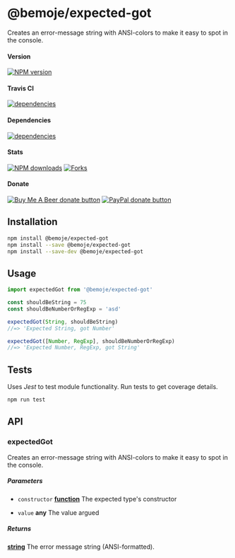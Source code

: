# @bemoje/expected-got

Creates an error-message string with ANSI-colors to make it easy to spot in the console.

#### Version

<span><a href="https://npmjs.org/@bemoje/expected-got" title="View this project on NPM"><img src="https://img.shields.io/npm/v/@bemoje/expected-got" alt="NPM version" /></a></span>

#### Travis CI

<span><a href="https://npmjs.org/@bemoje/expected-got" title="View this project on NPM"><img src="https://travis-ci.org/bemoje/bemoje-expected-got.svg?branch=master" alt="dependencies" /></a></span>

#### Dependencies

<span><a href="https://npmjs.org/@bemoje/expected-got" title="View this project on NPM"><img src="https://david-dm.org/bemoje/bemoje-expected-got.svg" alt="dependencies" /></a></span>

#### Stats

<span><a href="https://npmjs.org/@bemoje/expected-got" title="View this project on NPM"><img src="https://img.shields.io/npm/dt/@bemoje/expected-got" alt="NPM downloads" /></a></span>
<span><a href="https://github.com/bemoje/bemoje-expected-got/fork" title="Fork this project"><img src="https://img.shields.io/github/forks/bemoje/bemoje-expected-got" alt="Forks" /></a></span>

#### Donate

<span><a href="https://www.buymeacoffee.com/bemoje" title="Donate to this project using Buy Me A Beer"><img src="https://img.shields.io/badge/buy%20me%20a%20coffee-donate-yellow.svg?label=Buy me a beer!" alt="Buy Me A Beer donate button" /></a></span>
<span><a href="https://paypal.me/forstaaloen" title="Donate to this project using Paypal"><img src="https://img.shields.io/badge/paypal-donate-yellow.svg?label=PayPal" alt="PayPal donate button" /></a></span>

## Installation

```sh
npm install @bemoje/expected-got
npm install --save @bemoje/expected-got
npm install --save-dev @bemoje/expected-got
```

## Usage

```javascript
import expectedGot from '@bemoje/expected-got'

const shouldBeString = 75
const shouldBeNumberOrRegExp = 'asd'

expectedGot(String, shouldBeString)
//=> 'Expected String, got Number'

expectedGot([Number, RegExp], shouldBeNumberOrRegExp)
//=> 'Expected Number, RegExp, got String'

```


## Tests
Uses *Jest* to test module functionality. Run tests to get coverage details.

```bash
npm run test
```

## API
### expectedGot

Creates an error-message string with ANSI-colors to make it easy to spot in the console.

##### Parameters

-   `constructor` **[function][3]** The expected type's constructor

-   `value` **any** The value argued

##### Returns
**[string][4]** The error message string (ANSI-formatted).

[1]: #expectedgot

[2]: #parameters

[3]: https://developer.mozilla.org/docs/Web/JavaScript/Reference/Statements/function

[4]: https://developer.mozilla.org/docs/Web/JavaScript/Reference/Global_Objects/String
